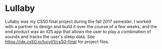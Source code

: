 # Lullaby

Lullaby was my CS50 final project during the fall 2017 semester. I worked with a partner to design and build it over the course of a few weeks, and the end product was an iOS app that allows the user to play a combination of sounds and tracks the user's sleep data. See https://ide.cs50.io/lucyli1/cs50-final for project files.
